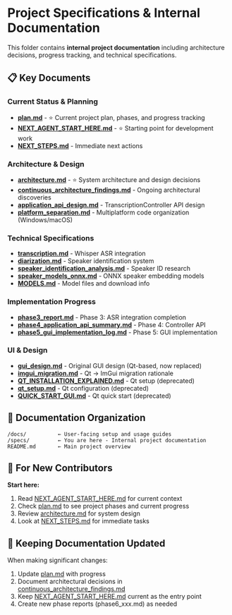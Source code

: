 # Project Specifications & Internal Documentation

This folder contains **internal project documentation** including architecture decisions, progress tracking, and technical specifications.

## 📋 Key Documents

### Current Status & Planning
- **[plan.md](plan.md)** - ⭐ Current project plan, phases, and progress tracking
- **[NEXT_AGENT_START_HERE.md](NEXT_AGENT_START_HERE.md)** - ⭐ Starting point for development work
- **[NEXT_STEPS.md](NEXT_STEPS.md)** - Immediate next actions

### Architecture & Design
- **[architecture.md](architecture.md)** - ⭐ System architecture and design decisions
- **[continuous_architecture_findings.md](continuous_architecture_findings.md)** - Ongoing architectural discoveries
- **[application_api_design.md](application_api_design.md)** - TranscriptionController API design
- **[platform_separation.md](platform_separation.md)** - Multiplatform code organization (Windows/macOS)

### Technical Specifications
- **[transcription.md](transcription.md)** - Whisper ASR integration
- **[diarization.md](diarization.md)** - Speaker identification system
- **[speaker_identification_analysis.md](speaker_identification_analysis.md)** - Speaker ID research
- **[speaker_models_onnx.md](speaker_models_onnx.md)** - ONNX speaker embedding models
- **[MODELS.md](MODELS.md)** - Model files and download info

### Implementation Progress
- **[phase3_report.md](phase3_report.md)** - Phase 3: ASR integration completion
- **[phase4_application_api_summary.md](phase4_application_api_summary.md)** - Phase 4: Controller API
- **[phase5_gui_implementation_log.md](phase5_gui_implementation_log.md)** - Phase 5: GUI implementation

### UI & Design
- **[gui_design.md](gui_design.md)** - Original GUI design (Qt-based, now replaced)
- **[imgui_migration.md](imgui_migration.md)** - Qt → ImGui migration rationale
- **[QT_INSTALLATION_EXPLAINED.md](QT_INSTALLATION_EXPLAINED.md)** - Qt setup (deprecated)
- **[qt_setup.md](qt_setup.md)** - Qt configuration (deprecated)
- **[QUICK_START_GUI.md](QUICK_START_GUI.md)** - Qt quick start (deprecated)

## 📂 Documentation Organization

```
/docs/          ← User-facing setup and usage guides
/specs/         ← You are here - Internal project documentation
README.md       ← Main project overview
```

## 🎯 For New Contributors

**Start here:**
1. Read [NEXT_AGENT_START_HERE.md](NEXT_AGENT_START_HERE.md) for current context
2. Check [plan.md](plan.md) to see project phases and current progress
3. Review [architecture.md](architecture.md) for system design
4. Look at [NEXT_STEPS.md](NEXT_STEPS.md) for immediate tasks

## 🔄 Keeping Documentation Updated

When making significant changes:
1. Update [plan.md](plan.md) with progress
2. Document architectural decisions in [continuous_architecture_findings.md](continuous_architecture_findings.md)
3. Keep [NEXT_AGENT_START_HERE.md](NEXT_AGENT_START_HERE.md) current as the entry point
4. Create new phase reports (phase6_xxx.md) as needed
